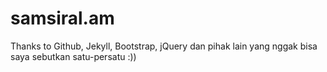 # samsiral.am

Thanks to Github, Jekyll, Bootstrap, jQuery dan pihak lain yang nggak bisa saya sebutkan satu-persatu :))
